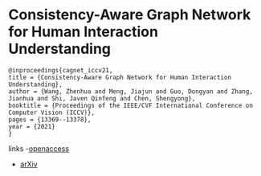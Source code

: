 # Consistency-Aware Graph Network for Human Interaction Understanding

```
@inproceedings{cagnet_iccv21,
title = {Consistency-Aware Graph Network for Human Interaction Understanding},
author = {Wang, Zhenhua and Meng, Jiajun and Guo, Dongyan and Zhang, Jianhua and Shi, Javen Qinfeng and Chen, Shengyong},
booktitle = {Proceedings of the IEEE/CVF International Conference on Computer Vision (ICCV)},
pages = {13369--13378},
year = {2021}
}
```

links
-[openaccess](http://openaccess.thecvf.com//content/ICCV2021/html/Wang_Consistency-Aware_Graph_Network_for_Human_Interaction_Understanding_ICCV_2021_paper.html)
- [arXiv](https://arxiv.org/abs/2011.10250)
